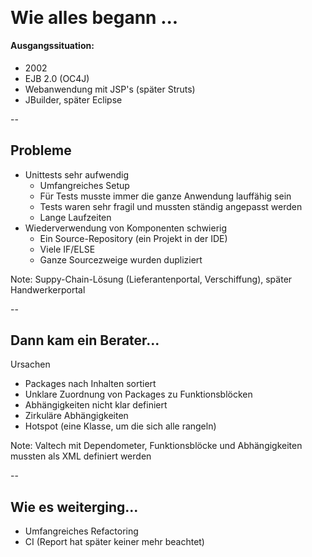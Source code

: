 ## &nbsp; 

# Wie alles begann ...

#### Ausgangssituation:

- 2002
- EJB 2.0 (OC4J)
- Webanwendung mit JSP's (später Struts)
- JBuilder, später Eclipse

--

## Probleme

- Unittests sehr aufwendig
  - Umfangreiches Setup
  - Für Tests musste immer die ganze Anwendung lauffähig sein
  - Tests waren sehr fragil und mussten ständig angepasst werden
  - Lange Laufzeiten
- Wiederverwendung von Komponenten schwierig
  - Ein Source-Repository (ein Projekt in der IDE)
  - Viele IF/ELSE
  - Ganze Sourcezweige wurden dupliziert

Note: Suppy-Chain-Lösung (Lieferantenportal, Verschiffung), später Handwerkerportal

--

## Dann kam ein Berater...

Ursachen
  - Packages nach Inhalten sortiert
  - Unklare Zuordnung von Packages zu Funktionsblöcken
  - Abhängigkeiten nicht klar definiert
  - Zirkuläre Abhängigkeiten
  - Hotspot (eine Klasse, um die sich alle rangeln)

Note: Valtech mit Dependometer, Funktionsblöcke und Abhängigkeiten mussten als XML definiert werden

--

## Wie es weiterging...

  - Umfangreiches Refactoring
  - CI (Report hat später keiner mehr beachtet)
